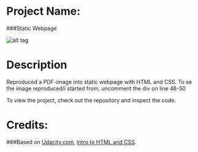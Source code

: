 Project Name:
===============================
###Static Webpage

![alt tag](http://s27.postimg.org/8xtfnwvkj/Screen_Shot_2016_02_15_at_10_55_57.png)

Description
===============================

Reproduced a PDF-image into static webpage with HTML and CSS.
To se the image reproduced/i started from, uncomment the div on line 46-50

To view the project, check out the repository and inspect the code.


Credits:
===============================
###Based on [Udacity.com](https://www.udacity.com/course/front-end-web-developer-nanodegree--nd001), [Intro to HTML and CSS](https://www.udacity.com/courses/ud304).
